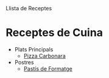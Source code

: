 <!DOCTYPE html>
<html lang="ca">
<head>
    <meta charset="UTF-8">
    <meta name="viewport" content="width=device-width, initial-scale=1.0">
    Llista de Receptes
    <link rel="stylesheet" href="css/styles.css">
</head>
<body>
    <h1>Receptes de Cuina</h1>
    <ul>
        <li>Plats Principals
            <ul>
                <li><a href="receptes/pizza-carbonara.html">Pizza Carbonara</a></li>
            </ul>
        </li>
        <li>Postres
            <ul>
                <li><a href="receptes/pastis-formatge.html">Pastís de Formatge</a></li>
            </ul>
        </li>
    </ul>
</body>
</html>
